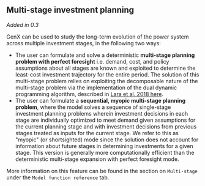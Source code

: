 ## Multi-stage investment planning
_Added in 0.3_

GenX can be used to study the long-term evolution of the power system across multiple investment stages, in the following two ways:

* The user can formulate and solve a deterministic **multi-stage planning problem with perfect foresight** i.e. demand, cost, and policy assumptions about all stages are known and exploited to determine the least-cost investment trajectory for the entire period.
  The solution of this multi-stage problem relies on exploiting the decomposable nature of the multi-stage problem via the implementation of the dual dynamic programming algorithm, described in [Lara et al. 2018 here](https://www.sciencedirect.com/science/article/abs/pii/S0377221718304466).
* The user can formulate a **sequential, myopic multi-stage planning problem**, where the model solves a sequence of single-stage investment planning problems wherein investment decisions in each stage are individually optimized to meet demand given assumptions for the current planning stage and with investment decisions from previous stages treated as inputs for the current stage.
  We refer to this as "myopic" (or shortsighted) mode since the solution does not account for information about future stages in determining investments for a given stage.
  This version is generally more computationally efficient than the deterministic multi-stage expansion with perfect foresight mode.

More information on this feature can be found in the section on `Multi-stage` under the `Model function reference` tab.
